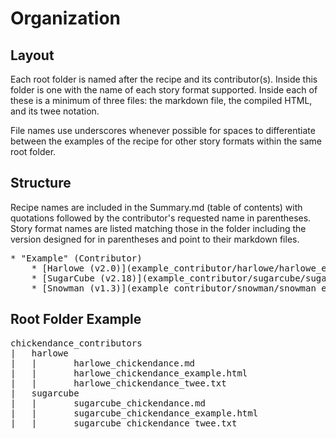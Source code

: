 # Organization

## Layout
Each root folder is named after the recipe and its contributor(s). Inside this folder is one with the name of each story format supported. Inside each of these is a minimum of three files: the markdown file, the compiled HTML, and its twee notation.

File names use underscores whenever possible for spaces to differentiate between the examples of the recipe for other story formats within the same root folder.

## Structure
Recipe names are included in the Summary.md (table of contents) with quotations followed by the contributor's requested name in parentheses. Story format names are listed matching those in the folder including the version designed for in parentheses and point to their markdown files.

<pre>
* "Example" (Contributor)
	* [Harlowe (v2.0)](example_contributor/harlowe/harlowe_example.md)
	* [SugarCube (v2.18)](example_contributor/sugarcube/sugarcube_example.md)
	* [Snowman (v1.3)](example_contributor/snowman/snowman_example.md)
</pre>

## Root Folder Example
<pre>
chickendance_contributors
|	harlowe
|	|		harlowe_chickendance.md
|	|		harlowe_chickendance_example.html
|	|		harlowe_chickendance_twee.txt
|	sugarcube
|	|		sugarcube_chickendance.md
|	|		sugarcube_chickendance_example.html
|	|		sugarcube_chickendance_twee.txt
</pre>


